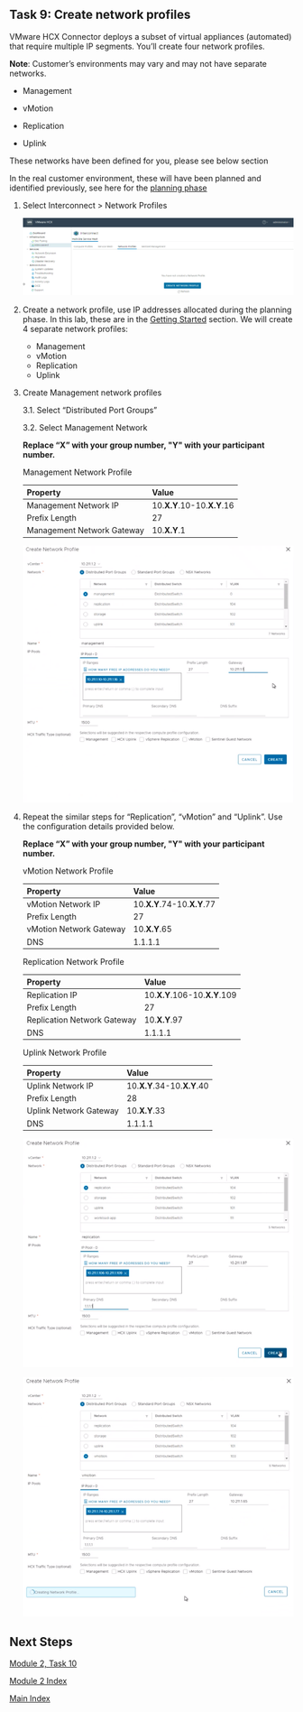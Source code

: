 ## Task 9: Create network profiles

VMware HCX Connector deploys a subset of virtual appliances (automated) that
require multiple IP segments. You’ll create four network profiles.

**Note**: Customer’s environments may vary and may not have separate networks.

-   Management

-   vMotion

-   Replication

-   Uplink

These networks have been defined for you, please see below section

In the real customer environment, these will have been planned and identified
previously, see here for the [planning
phase](https://docs.microsoft.com/en-us/azure/azure-vmware/plan-private-cloud-deployment#define-vmware-hcx-network-segments)

1.  Select Interconnect \> Network Profiles

    ![](media/2337f18be916d512a8639018b833907f.png)

2.  Create a network profile, use IP addresses allocated during the planning
    phase. In this lab, these are in the [Getting
    Started](#_On-Premises_HCX_details_1) section. We will create 4 separate
    network profiles:
    -  Management
    -  vMotion
    -  Replication
    -  Uplink

3.  Create Management network profiles

    3.1. Select “Distributed Port Groups”

    3.2. Select Management Network

    **Replace “X” with your group number, "Y" with your participant number.**

    Management Network Profile

    | **Property**               | **Value**                       |
    |----------------------------|---------------------------------|
    | Management Network IP      | 10.**X.Y**.10-10.**X.Y**.16 |
    | Prefix Length              | 27                              |
    | Management Network Gateway | 10.**X.Y**.1                  |

    ![](media/1c9f63a7f34234d5f5ca099053d5b2be.png)

4.  Repeat the similar steps for “Replication”, “vMotion” and “Uplink”. Use the
    configuration details provided below.

    **Replace “X” with your group number, "Y" with your participant number.**

    vMotion Network Profile

    | **Property**            | **Value**                       |
    |-------------------------|---------------------------------|
    | vMotion Network IP      | 10.**X.Y**.74-10.**X.Y**.77 |
    | Prefix Length           | 27                              |
    | vMotion Network Gateway | 10.**X.Y**.65                |
    | DNS                     | 1.1.1.1                         |

    Replication Network Profile

    | **Property**                | **Value**                         |
    |-----------------------------|-----------------------------------|
    | Replication IP              | 10.**X.Y**.106-10.**X.Y**.109 |
    | Prefix Length               | 27                                |
    | Replication Network Gateway | 10.**X.Y**.97                   |
    | DNS                         | 1.1.1.1                           |

    Uplink Network Profile

    | **Property**           | **Value**                       |
    |------------------------|---------------------------------|
    | Uplink Network IP      | 10.**X.Y**.34-10.**X.Y**.40 |
    | Prefix Length          | 28                              |
    | Uplink Network Gateway | 10.**X.Y**.33                 |
    | DNS                    | 1.1.1.1                         |

    ![](media/d8a7f813510d8141d0b1277071c2e94e.png)

    ![](media/3e5f90bff1089d4a82b711452cacee90.png)

## Next Steps

[Module 2, Task 10](module-2-task-10.md)

[Module 2 Index](module-2-index.md)

[Main Index](index.md)